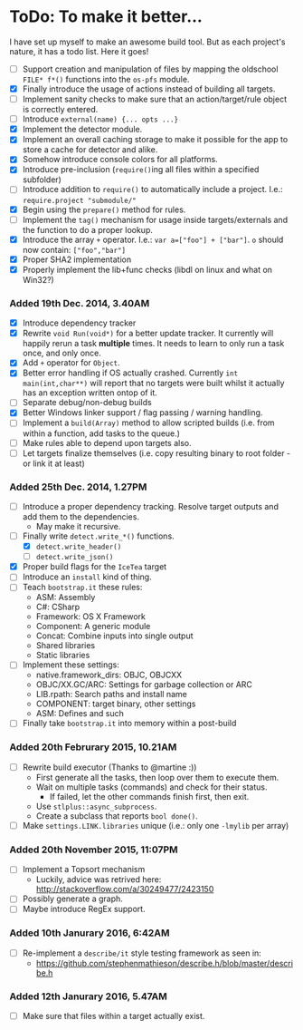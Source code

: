 # ToDo: To make it better...

I have set up myself to make an awesome build tool. But as each project's nature, it has a todo list. Here it goes!

- [ ] Support creation and manipulation of files by mapping the oldschool `FILE* f*()` functions into the `os-pfs` module.
- [X] Finally introduce the usage of actions instead of building all targets.
- [ ] Implement sanity checks to make sure that an action/target/rule object is correctly entered.
- [ ] Introduce `external(name) {... opts ...}`
- [X] Implement the detector module.
- [X] Implement an overall caching storage to make it possible for the app to store a cache for detector and alike.
- [X] Somehow introduce console colors for all platforms.
- [X] Introduce pre-inclusion (`require()`ing all files within a specified subfolder)
- [ ] Introduce addition to `require()` to automatically include a project. I.e.: `require.project "submodule/"`
- [X] Begin using the `prepare()` method for rules.
- [ ] Implement the `tag()` mechanism for usage inside targets/externals and the function to do a proper lookup.
- [X] Introduce the array `+` operator. I.e.: `var a=["foo"] + ["bar"]`. `o` should now contain: `["foo","bar"]`
- [X] Proper SHA2 implementation
- [X] Properly implement the lib+func checks (libdl on linux and what on Win32?)

### Added 19th Dec. 2014, 3.40AM
- [X] Introduce dependency tracker
- [X] Rewrite `void Run(void*)` for a better update tracker. It currently will happily rerun a task **multiple** times. It needs to learn to only run a task once, and only once.
- [X] Add `+` operator for `Object`.
- [X] Better error handling if OS actually crashed. Currently `int main(int,char**)` will report that no targets were built whilst it actually has an exception written ontop of it.
- [ ] Separate debug/non-debug builds
- [X] Better Windows linker support / flag passing / warning handling.
- [ ] Implement a `build(Array)` method to allow scripted builds (i.e. from within a function, add tasks to the queue.)
- [ ] Make rules able to depend upon targets also.
- [ ] Let targets finalize themselves (i.e. copy resulting binary to root folder - or link it at least)

### Added 25th Dec. 2014, 1.27PM
- [ ] Introduce a proper dependency tracking. Resolve target outputs and add them to the dependencies.
    * May make it recursive.
- [ ] Finally write `detect.write_*()` functions.
    - [X] `detect.write_header()`
    - [ ] `detect.write_json()`
- [X] Proper build flags for the `IceTea` target
- [ ] Introduce an `install` kind of thing.
- [ ] Teach `bootstrap.it` these rules:
    * ASM: Assembly
    * C#: CSharp
    * Framework: OS X Framework
    * Component: A generic module
    * Concat: Combine inputs into single output
    * Shared libraries
    * Static libraries
- [ ] Implement these settings:
    * native.framework_dirs: OBJC, OBJCXX
    * OBJC/XX.GC/ARC: Settings for garbage collection or ARC
    * LIB.rpath: Search paths and install name
    * COMPONENT: target binary, other settings
    * ASM: Defines and such
- [ ] Finally take `bootstrap.it` into memory within a post-build

### Added 20th Februrary 2015, 10.21AM
- [ ] Rewrite build executor (Thanks to @martine :))
    * First generate all the tasks, then loop over them to execute them.
    * Wait on multiple tasks (commands) and check for their status.
        * If failed, let the other commands finish first, then exit.
    - Use `stlplus::async_subprocess`.
    - Create a subclass that reports `bool done()`.
- [ ] Make `settings.LINK.libraries` unique (i.e.: only one `-lmylib` per array)

### Added 20th November 2015, 11:07PM
- [ ] Implement a Topsort mechanism
    * Luckily, advice was retrived here: http://stackoverflow.com/a/30249477/2423150
- [ ] Possibly generate a graph.
- [ ] Maybe introduce RegEx support.

### Added 10th Janurary 2016, 6:42AM
- [ ] Re-implement a `describe/it` style testing framework as seen in:
    - https://github.com/stephenmathieson/describe.h/blob/master/describe.h

### Added 12th Janurary 2016, 5.47AM
- [ ] Make sure that files within a target actually exist.
